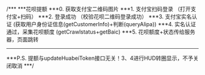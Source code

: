 /***
 ***花呗提额
 ***0.            获取支付宝二维码图片
 ***1.              支付宝扫码登录           （打开支付宝+扫码）
 ***2.               登录成功               （校验花呗二维码登录成功）
 ***3.             支付宝实名认证             (获取用户身份证信息(getCustomerInfo)+判断(queryAlipa))
 ***4.        实名认证通过，采集花呗额度    (getCrawlstatus+getBaic)
 ***5.     花呗额度+状态传给服务器，页面跳转
 ***
 ***P.S.         提额与updateHuabeiToken接口无关！3、4进行HUD转圈显示，不予关闭取消
 ***/

